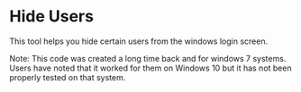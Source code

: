 # Hide Users

This tool helps you hide certain users from the windows login screen.

Note: This code was created a long time back and for windows 7 systems. Users have noted that it worked for them on Windows 10 but it has not been properly tested on that system.
